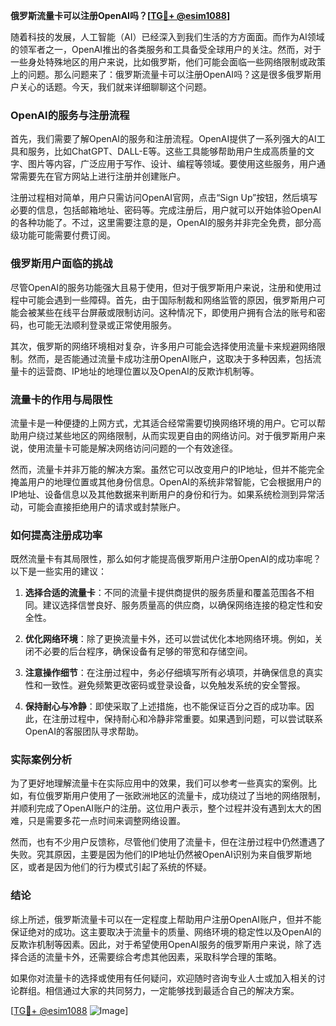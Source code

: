 **俄罗斯流量卡可以注册OpenAI吗？[[TG💪+ @esim1088](https://t.me/s/esim1088)]**

随着科技的发展，人工智能（AI）已经深入到我们生活的方方面面。而作为AI领域的领军者之一，OpenAI推出的各类服务和工具备受全球用户的关注。然而，对于一些身处特殊地区的用户来说，比如俄罗斯，他们可能会面临一些网络限制或政策上的问题。那么问题来了：俄罗斯流量卡可以注册OpenAI吗？这是很多俄罗斯用户关心的话题。今天，我们就来详细聊聊这个问题。

### OpenAI的服务与注册流程

首先，我们需要了解OpenAI的服务和注册流程。OpenAI提供了一系列强大的AI工具和服务，比如ChatGPT、DALL-E等。这些工具能够帮助用户生成高质量的文字、图片等内容，广泛应用于写作、设计、编程等领域。要使用这些服务，用户通常需要先在官方网站上进行注册并创建账户。

注册过程相对简单，用户只需访问OpenAI官网，点击“Sign Up”按钮，然后填写必要的信息，包括邮箱地址、密码等。完成注册后，用户就可以开始体验OpenAI的各种功能了。不过，这里需要注意的是，OpenAI的服务并非完全免费，部分高级功能可能需要付费订阅。

### 俄罗斯用户面临的挑战

尽管OpenAI的服务功能强大且易于使用，但对于俄罗斯用户来说，注册和使用过程中可能会遇到一些障碍。首先，由于国际制裁和网络监管的原因，俄罗斯用户可能会被某些在线平台屏蔽或限制访问。这种情况下，即使用户拥有合法的账号和密码，也可能无法顺利登录或正常使用服务。

其次，俄罗斯的网络环境相对复杂，许多用户可能会选择使用流量卡来规避网络限制。然而，是否能通过流量卡成功注册OpenAI账户，这取决于多种因素，包括流量卡的运营商、IP地址的地理位置以及OpenAI的反欺诈机制等。

### 流量卡的作用与局限性

流量卡是一种便捷的上网方式，尤其适合经常需要切换网络环境的用户。它可以帮助用户绕过某些地区的网络限制，从而实现更自由的网络访问。对于俄罗斯用户来说，使用流量卡可能是解决网络访问问题的一个有效途径。

然而，流量卡并非万能的解决方案。虽然它可以改变用户的IP地址，但并不能完全掩盖用户的地理位置或其他身份信息。OpenAI的系统非常智能，它会根据用户的IP地址、设备信息以及其他数据来判断用户的身份和行为。如果系统检测到异常活动，可能会直接拒绝用户的请求或封禁账户。

### 如何提高注册成功率

既然流量卡有其局限性，那么如何才能提高俄罗斯用户注册OpenAI的成功率呢？以下是一些实用的建议：

1. **选择合适的流量卡**：不同的流量卡提供商提供的服务质量和覆盖范围各不相同。建议选择信誉良好、服务质量高的供应商，以确保网络连接的稳定性和安全性。

2. **优化网络环境**：除了更换流量卡外，还可以尝试优化本地网络环境。例如，关闭不必要的后台程序，确保设备有足够的带宽和存储空间。

3. **注意操作细节**：在注册过程中，务必仔细填写所有必填项，并确保信息的真实性和一致性。避免频繁更改密码或登录设备，以免触发系统的安全警报。

4. **保持耐心与冷静**：即使采取了上述措施，也不能保证百分之百的成功率。因此，在注册过程中，保持耐心和冷静非常重要。如果遇到问题，可以尝试联系OpenAI的客服团队寻求帮助。

### 实际案例分析

为了更好地理解流量卡在实际应用中的效果，我们可以参考一些真实的案例。比如，有位俄罗斯用户使用了一张欧洲地区的流量卡，成功绕过了当地的网络限制，并顺利完成了OpenAI账户的注册。这位用户表示，整个过程并没有遇到太大的困难，只是需要多花一点时间来调整网络设置。

然而，也有不少用户反馈称，尽管他们使用了流量卡，但在注册过程中仍然遭遇了失败。究其原因，主要是因为他们的IP地址仍然被OpenAI识别为来自俄罗斯地区，或者是因为他们的行为模式引起了系统的怀疑。

### 结论

综上所述，俄罗斯流量卡可以在一定程度上帮助用户注册OpenAI账户，但并不能保证绝对的成功。这主要取决于流量卡的质量、网络环境的稳定性以及OpenAI的反欺诈机制等因素。因此，对于希望使用OpenAI服务的俄罗斯用户来说，除了选择合适的流量卡外，还需要综合考虑其他因素，采取科学合理的策略。

如果你对流量卡的选择或使用有任何疑问，欢迎随时咨询专业人士或加入相关的讨论群组。相信通过大家的共同努力，一定能够找到最适合自己的解决方案。

[[TG💪+ @esim1088](https://t.me/s/esim1088) ![Image](https://i.postimg.cc/4NQfJmqS/Snipaste-2025-05-13-00-14-12.png)]